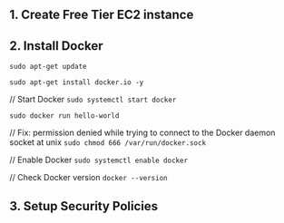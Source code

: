 ## 1. Create Free Tier EC2 instance

## 2. Install Docker

`sudo apt-get update`

`sudo apt-get install docker.io -y`

// Start Docker
`sudo systemctl start docker`

`sudo docker run hello-world`

// Fix: permission denied while trying to connect to the Docker daemon socket at unix
`sudo chmod 666 /var/run/docker.sock`

// Enable Docker
`sudo systemctl enable docker`

// Check Docker version
`docker --version`

## 3. Setup Security Policies
